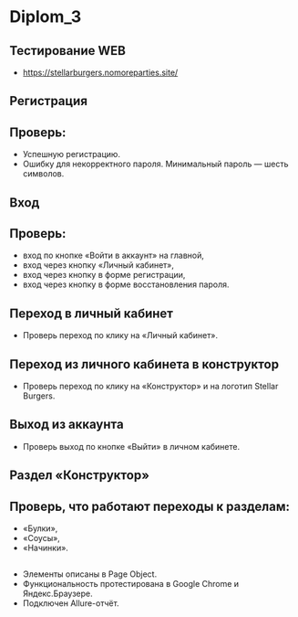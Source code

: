 # Diplom_3

## Тестирование WEB
- https://stellarburgers.nomoreparties.site/

## Регистрация
## Проверь:
- Успешную регистрацию.
- Ошибку для некорректного пароля. Минимальный пароль — шесть символов.
## Вход
## Проверь:
- вход по кнопке «Войти в аккаунт» на главной,
- вход через кнопку «Личный кабинет»,
- вход через кнопку в форме регистрации,
- вход через кнопку в форме восстановления пароля.
## Переход в личный кабинет
- Проверь переход по клику на «Личный кабинет».
## Переход из личного кабинета в конструктор
- Проверь переход по клику на «Конструктор» и на логотип Stellar Burgers.
## Выход из аккаунта
- Проверь выход по кнопке «Выйти» в личном кабинете.
## Раздел «Конструктор»
## Проверь, что работают переходы к разделам:
- «Булки»,
- «Соусы»,
- «Начинки».
##
- Элементы описаны в Page Object.
- Функциональность протестирована в Google Chrome и Яндекс.Браузере.
- Подключен Allure-отчёт.
